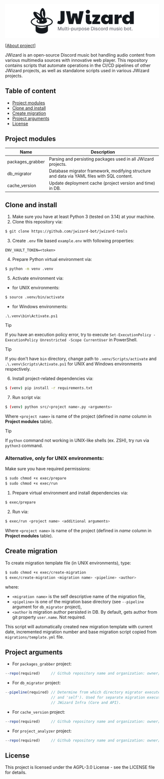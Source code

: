 ![](.github/banner.png)

[[About project](https://jwizard.pl/about)]

JWizard is an open-source Discord music bot handling audio content from various multimedia sources
with innovative web player. This repository contains scripts that automate operations in the CI/CD
pipelines of other JWizard projects, as well as standalone scripts used in various JWizard projects.

## Table of content

* [Project modules](#project-modules)
* [Clone and install](#clone-and-install)
* [Create migration](#create-migration)
* [Project arguments](#project-arguments)
* [License](#license)

## Project modules

| Name             | Description                                                                                |
|------------------|--------------------------------------------------------------------------------------------|
| packages_grabber | Parsing and persisting packages used in all JWizard projects.                              |
| db_migrator      | Database migrator framework, modifying structure and data via YAML files with SQL content. |
| cache_version    | Update deployment cache (project version and time) in DB.                                  |

## Clone and install

1. Make sure you have at least Python 3 (tested on 3.14) at your machine.
2. Clone this repository via:

```bash
$ git clone https://github.com/jwizard-bot/jwizard-tools
```

3. Create `.env` file based `example.env` with following properties:

```properties
ENV_VAULT_TOKEN=<token>
```

4. Prepare Python virtual environment via:

```bash
$ python -m venv .venv
```

5. Activate environment via:

* for UNIX environments:

```bash
$ source .venv/bin/activate
```

* for Windows environments:

```cmd
.\.venv\bin\Activate.ps1
```

> [!TIP]
> If you have an execution policy error, try to execute
> `Set-ExecutionPolicy -ExecutionPolicy Unrestricted -Scope CurrentUser` in PowerShell.

> [!TIP]
> If you don't have `bin` directory, change path to `.venv/Scripts/activate` and
> `.\.venv\Scripts\Activate.ps1` for UNIX and Windows environments respectively.

6. Install project-related dependencies via:

```bash
$ (venv) pip install -r requirements.txt
```

7. Run script via:

```bash
$ (venv) python src/<project name>.py <arguments>
```

Where `<project name>` is name of the project (defined in *name* column in **Project modules**
table).

> [!TIP]
> If `python` command not working in UNIX-like shells (ex. ZSH), try run via `python3` command.

### Alternative, only for UNIX environments:

Make sure you have required permissions:

```bash
$ sudo chmod +x exec/prepare
$ sudo chmod +x exec/run
```

1. Prepare virtual environment and install dependencies via:

```bash
$ exec/prepare
```

2. Run via:

```bash
$ exec/run <project name> <additional arguments>
```

Where `<project name>` is name of the project (defined in *name* column in **Project modules**
table).

## Create migration

To create migration template file (in UNIX environments), type:

```bash
$ sudo chmod +x exec/create-migration
$ exec/create-migration <migration name> <pipeline> <author>
```

where:

* `<migration name>` is the self descriptive name of the migration file,
* `<pipeline>` is one of the migration base directory (see `--pipeline` argument for `db_migrator`
  project),
* `<author` is migration author persisted in DB. By default, gets author from git property
  `user.name`. Not required.

This script will automatically created new migration template with current date, incremented
migration number and base migration script copied from `migrations/template.yml` file.

## Project arguments

* For `packages_grabber` project:

```js
--repo(required)     // Github repository name and organization: owner/name.
```

* For `db_migrator` project:

```js
--pipeline(required) // Determine from which directory migrator execute migrations (take: 'infra'
                     // and 'self'). Used for separate migration executions for JWizard Tools and
                     // JWizard Infra (Core and API).
```

* For `cache_version` project:

```js
--repo(required)     // Github repository name and organization: owner/name.
```

* For `project_analyzer` project:

```js
--repo(required)     // Github repository name and organization: owner/name.
```

## License

This project is licensed under the AGPL-3.0 License - see the LICENSE file for details.
